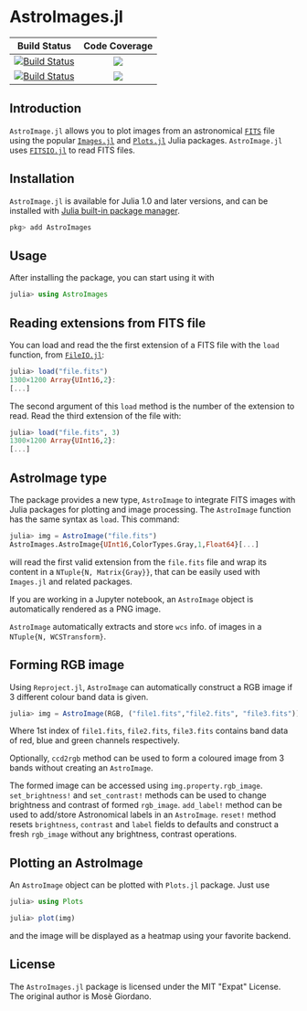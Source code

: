 # AstroImages.jl

| **Build Status**                          | **Code Coverage**               |
|:-----------------------------------------:|:-------------------------------:|
| [![Build Status][travis-img]][travis-url] | [![][coveral-img]][coveral-url] |
| [![Build Status][appvey-img]][appvey-url] | [![][codecov-img]][codecov-url] |

Introduction
------------

`AstroImage.jl` allows you to plot images from an
astronomical [`FITS`](https://en.wikipedia.org/wiki/FITS) file using the
popular [`Images.jl`](https://github.com/JuliaImages/Images.jl)
and [`Plots.jl`](https://github.com/JuliaPlots/Plots.jl) Julia packages.
`AstroImage.jl` uses [`FITSIO.jl`](https://github.com/JuliaAstro/FITSIO.jl) to
read FITS files.

Installation
------------

`AstroImage.jl` is available for Julia 1.0 and later versions, and can be
installed with [Julia built-in package
manager](https://docs.julialang.org/en/v1/stdlib/Pkg/).

```julia
pkg> add AstroImages
```

Usage
-----

After installing the package, you can start using it with

```julia
julia> using AstroImages
```

## Reading extensions from FITS file

You can load and read the the first extension of a FITS file with the `load`
function, from [`FileIO.jl`](https://github.com/JuliaIO/FileIO.jl):

```julia
julia> load("file.fits")
1300×1200 Array{UInt16,2}:
[...]
```

The second argument of this `load` method is the number of the extension to
read.  Read the third extension of the file with:

```julia
julia> load("file.fits", 3)
1300×1200 Array{UInt16,2}:
[...]
```

## AstroImage type

The package provides a new type, `AstroImage` to integrate FITS images with
Julia packages for plotting and image processing.  The `AstroImage` function has
the same syntax as `load`.  This command:

```julia
julia> img = AstroImage("file.fits")
AstroImages.AstroImage{UInt16,ColorTypes.Gray,1,Float64}[...]
```

will read the first valid extension from the `file.fits` file and wrap its content in
a `NTuple{N, Matrix{Gray}}`, that can be easily used with `Images.jl` and related packages.

If you are working in a Jupyter notebook, an `AstroImage` object is
automatically rendered as a PNG image.

`AstroImage` automatically extracts and store `wcs` info. of images in a `NTuple{N, WCSTransform}`.

## Forming RGB image
Using `Reproject.jl`, `AstroImage` can automatically construct a RGB image if 3 different colour band data is given.

```julia
julia> img = AstroImage(RGB, ("file1.fits","file2.fits", "file3.fits"))
```
Where 1st index of `file1.fits`, `file2.fits`, `file3.fits` contains band data of red, blue and  green channels respectively.

Optionally, `ccd2rgb` method can be used to form a coloured image from 3 bands without creating an `AstroImage`.

The formed image can be accessed using `img.property.rgb_image`. 
`set_brightness!` and `set_contrast!` methods can be used to change brightness and contrast of formed `rgb_image`.
`add_label!` method can be used to add/store Astronomical labels in an `AstroImage`.
`reset!` method resets `brightness`, `contrast` and `label` fields to defaults and construct a fresh `rgb_image` without any brightness, contrast operations.


## Plotting an AstroImage

An `AstroImage` object can be plotted with `Plots.jl` package.  Just use

```julia
julia> using Plots

julia> plot(img)
```

and the image will be displayed as a heatmap using your favorite backend.

License
-------

The `AstroImages.jl` package is licensed under the MIT "Expat" License.  The
original author is Mosè Giordano.

[travis-img]: https://travis-ci.org/JuliaAstro/AstroImages.jl.svg?branch=master
[travis-url]: https://travis-ci.org/JuliaAstro/AstroImages.jl

[appvey-img]: https://ci.appveyor.com/api/projects/status/7gaxwe0c8hjx3d1s?svg=true
[appvey-url]: https://ci.appveyor.com/project/giordano/astroimages-jl

[coveral-img]: https://coveralls.io/repos/JuliaAstro/AstroImages.jl/badge.svg?branch=master&service=github
[coveral-url]: https://coveralls.io/github/JuliaAstro/AstroImages.jl?branch=master

[codecov-img]: http://codecov.io/github/JuliaAstro/AstroImages.jl/coverage.svg?branch=master
[codecov-url]: http://codecov.io/github/JuliaAstro/AstroImages.jl?branch=master
